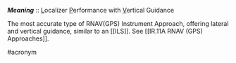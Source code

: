 ***Meaning*** :: <u>L</u>ocalizer <u>P</u>erformance with <u>V</u>ertical Guidance

The most accurate type of RNAV(GPS) Instrument Approach, offering lateral and vertical guidance, similar to an [[ILS]].  See [[IR.11A RNAV (GPS) Approaches]].

#acronym